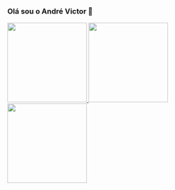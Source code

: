 ### Olá sou o André Victor 👋

<div>
  <a href="https://github.com/andrevictor06">
  <img height="180em" src="https://github-readme-stats.vercel.app/api?username=andrevictor06&show_incons=true&theme=tokyonight&include_all_commits=true&count_private=true"/>
  <img height="180em" src="https://github-readme-stats.vercel.app/api/top-langs/?username=andrevictor06&layout=compact&langs_count=16&theme=tokyonight"/>
 
  <img height="180em" src="https://github-readme-stats.vercel.app/api?username=andrevictor06&show_incons=true&theme=transparent&include_all_commits=true&count_private=true"/>
</div>
